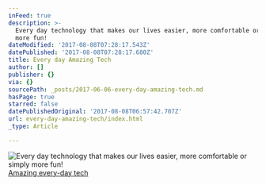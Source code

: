 ```yaml
---
inFeed: true
description: >-
  Every day technology that makes our lives easier, more comfortable or simply
  more fun!
dateModified: '2017-08-08T07:28:17.543Z'
datePublished: '2017-08-08T07:28:17.680Z'
title: Every day Amazing Tech
author: []
publisher: {}
via: {}
sourcePath: _posts/2017-06-06-every-day-amazing-tech.md
hasPage: true
starred: false
datePublishedOriginal: '2017-08-08T06:57:42.707Z'
url: every-day-amazing-tech/index.html
_type: Article

---
```

![Every day technology that makes our lives easier, more comfortable or simply more fun!](https://the-grid-user-content.s3-us-west-2.amazonaws.com/aced8fd3-30b0-4e85-9609-85c1bedb421d.jpg)
[Amazing every-day tech][0]

[0]: http://amazingtech.only-amazing.com/amazing-every-day-technology/